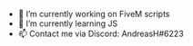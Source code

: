 - 👀 I’m currently working on FiveM scripts
- 🌱 I’m currently learning JS
- 📫 Contact me via Discord: AndreasH#6223

